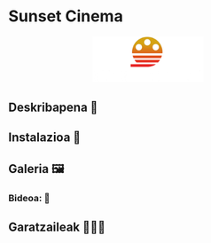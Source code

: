 # Sunset Cinema
<!-- Badges -->

<!-- Logo -->
<div align="center">

<img src="img/logo_nombre_blanco.png" alt="Logo Sunset Cinema" width="200px">

</div>

## Deskribapena 📝


## Instalazioa 🚀


## Galeria 🖼
### Bideoa: 🎥

## Garatzaileak 👨🏻‍💻